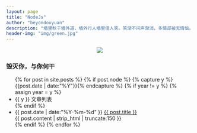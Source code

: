 ```yaml
---
layout: page
title: "NodeJs"
author: "beyondouyuan"
description: "墙里秋千墙外道，墙外行人墙里佳人笑。笑渐不问声渐消，多情却被无情恼。"
header-img: "img/green.jpg"
---
```



<center>
    <p><img src="http://7xlfkx.com1.z0.glb.clouddn.com/white2.jpg" align="center"></p>
</center>

### 毁灭你，与你何干 ###


<!-- - [《NodeJs初成长》](https://beyondouyuan.github.io/blog/2016/09/30/nodejs-study-part1/) -->


<!-- 文章列表 -->
<ul class="listing">
{% for post in site.posts %}
  {% if post.node %}
  <!-- 时间轴标记 -->
  	{% capture y %}{{post.date | date:"%Y"}}{% endcapture %}
	  {% if year != y %}
	    {% assign year = y %}
	    <li class="listing-seperator">{{ y }}  文章列表</li>
	  {% endif %}
	  <li class="listing-item">
	  <!-- 时间轴-标题 -->
	    <time datetime="{{ post.date | date:"%Y-%m-%d" }}">{{ post.date | date:"%Y-%m-%d" }}</time>
	    <a href="{{ post.url }}" title="{{ post.title }}">{{ post.title }}</a>
	  </li>
	  <!-- 内容预览 -->
	  <div class="post-content-preview">
            {{ post.content | strip_html | truncate:150 }}
      </div>
  {% endif %}
{% endfor %}
</ul>